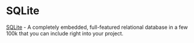 # SQLite

[SQLite](http://www.sqlite.org/) - A completely embedded, full-featured relational database in a few 100k that you can
include right into your project.
